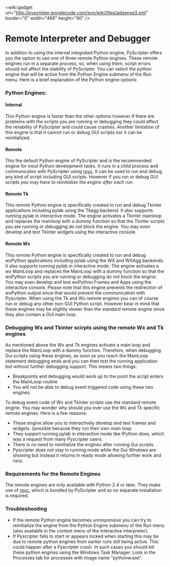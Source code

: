 &lt;wiki:gadget url="http://pyscripter.googlecode.com/svn/wiki/files/adsense3.xml" border="0" width="468" height="60" /&gt;

# Remote Interpreter and Debugger #

In addition to using the internal integrated Python engine, PyScripter offers you the option to use one of three remote Python engines. These remote engines run in a separate process, so, when using them, script errors should not affect the stability of PyScripter. You can select the python engine that will be active from the Python Engine submenu of the Run menu. Here is a brief explanation of the Python engine options:

### Python Engines: ###

#### Internal ####

This Python engine is faster than the other options however if there are problems with the scripts you are running or debugging they could affect the reliability of PyScripter and could cause crashes. Another limitation of this engine is that it cannot run or debug GUI scripts nor it can be reinitialized.

#### Remote ####

This the default Python engine of PyScripter and is the recommended engine for most Python development tasks. It runs in a child process and communicates with PyScripter using [rpyc](http://rpyc.sf.net). It can be used to run and debug any kind of script including GUI scripts. However if you run or debug GUI scripts _you may have to reinitialize the engine after each run_.

#### Remote Tk ####

This remote Python engine is specifically created to run and debug Tkinter applications including pylab using the Tkagg backend. It also supports running pylab in interactive mode. The engine activates a Tkinter mainloop and replaces the mainloop with a dummy function so that the Tkinter scripts you are running or debugging do not block the engine. You may even develop and test Tkinter widgets using the interactive console.

#### Remote Wx ####

This remote Python engine is specifically created to run and debug wxPython applications including pylab using the WX and WXAgg backends. It also supports running pylab in interactive mode. The engine activates a wx MainLoop and replaces the MainLoop with a dummy function so that the wxPython scripts you are running or debugging do not block the engine. You may even develop and test wxPython Frames and Apps using the interactive console. Please note that this engine prevents the redirection of wxPython output since that would prevent the communication with Pyscripter.
When using the Tk and Wx remote engines you can of course run or debug any other non-GUI Python script. However bear in mind that these engines may be slightly slower than the standard remote engine since they also contain a GUI main loop.

### Debugging Wx and Tkinter scirpts using the remote Wx and Tk engines ###

As mentioned above the Wx and Tk engines activate a main loop and replace the MainLoop with a dummy function. Therefore, when debugging Gui scripts using these engines, as soon as you reach the MainLoop statement debugging ends and you can then test the running application but without further debugging support. This means two things:

  * Breakpoints and debugging would work up to the point the script enters the MainLoop routine
  * You will not be able to debug event triggered code using these two engines.

To debug event code of Wx and Tkinter scripts use the standard remote engine. You may wonder why should you ever use the Wx and Tk specific remote engines. Here is a few reasons:

  * These engine allow you to interactively develop and test frames and widgets. (possible because they run their own main loop.
  * They support running pylab in interactive mode like IPython does, which was a request from many Pyscripter users.
  * There is no need to reinitialize the engines after running Gui scripts.
  * Pyscripter does not stay in running mode while the Gui Windows are showing but instead it returns in ready mode allowing further work and runs.

### Requirements for the Remote Engines ###

The remote engines are only available with Python 2.4 or later.  They make use of [rpyc](http://rpyc.sf.net), which is bundled by PyScripter and so no separate installation is required.


### Troubleshooting ###

  * If the remote Python engine becomes unresponsive you can try to reinitialize the engine from the Python Engine submenu of the Run menu (also available in the context menu of the interactive interpreter).
  * If Pyscripter fails to start or appears locked when starting this may be due to remote python engines from earlier runs still being active. This could happen after a Pyscripter crash. In such cases you should kill these python engines using the Windows Task Manager. Look in the Processes tab for processes with image name "pythonw.exe".
